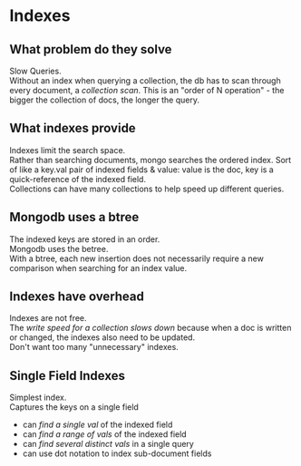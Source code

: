 # Indexes
## What problem do they solve  
Slow Queries.  
Without an index when querying a collection, the db has to scan through every document, a _collection scan_. This is an "order of N operation" - the bigger the collection of docs, the longer the query.  

## What indexes provide
Indexes limit the search space.  
Rather than searching documents, mongo searches the ordered index. Sort of like a key.val pair of indexed fields & value: value is the doc, key is a quick-reference of the indexed field.  
Collections can have many collections to help speed up different queries.  

## Mongodb uses a btree
The indexed keys are stored in an order.  
Mongodb uses the betree.  
With a btree, each new insertion does not necessarily require a new comparison when searching for an index value.  

## Indexes have overhead  
Indexes are not free.  
The _write speed for a collection slows down_ because when a doc is written or changed, the indexes also need to be updated.  
Don't want too many "unnecessary" indexes.  


## Single Field Indexes
Simplest index.  
Captures the keys on a single field
- can _find a single val_ of the indexed field
- can _find a range of vals_ of the indexed field
- can _find several distinct vals_ in a single query
- can use dot notation to index sub-document fields

